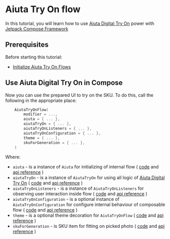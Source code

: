 # Aiuta Try On flow

In this tutorial, you will learn how to use [Aiuta Digital Try On](https://developer.aiuta.com/products/digital-try-on) power with
[Jetpack Compose Framework](https://developer.android.com/jetpack/compose)


## Prerequisites

Before starting this tutorial:
- [Initialize Aiuta Try On Flows](Get-started-with-Flows.md)


## Use Aiuta Digital Try On in Compose

Now you can use the prepared UI to try on the SKU.
To do this, call the following in the appropriate place:
```kotlin
    AiutaTryOnFlow(
        modifier = ...,
        aiuta = { ... },
        aiutaTryOn = { ... },
        aiutaTryOnListeners = { ... },
        aiutaTryOnConfiguration = { ... },
        theme = { ... },
        skuForGeneration = { ... },
    )
```

Where:
- `aiuta` - is a instance of `Aiuta` for initializing of internal flow (
[code](https://github.com/aiuta-com/android-sdk/blob/main/fashion/src/main/kotlin/com/aiuta/fashionsdk/Aiuta.kt)
and
[api reference](https://aiuta-com.github.io/android-sdk-docs-api/fashion/com.aiuta.fashionsdk/-aiuta/index.html)
)
- `aiutaTryOn` - is a instance of `AiutaTryOn` for using all logic of [Aiuta Digital Try On](https://developer.aiuta.com/products/digital-try-on) (
[code](https://github.com/aiuta-com/android-sdk/blob/main/fashion-tryon-core/src/main/kotlin/com/aiuta/fashionsdk/tryon/core/AiutaTryOn.kt)
and
[api reference](https://aiuta-com.github.io/android-sdk-docs-api/fashion-tryon-core/com.aiuta.fashionsdk.tryon.core/-aiuta-try-on/index.html)
)
- `aiutaTryOnListeners` - is a instance of `AiutaTryOnListeners` for observing user interaction inside flow (
[code](https://github.com/aiuta-com/android-sdk/blob/main/fashion-tryon-compose/src/main/kotlin/com/aiuta/fashionsdk/tryon/compose/domain/models/AiutaTryOnListeners.kt)
and
[api reference](https://aiuta-com.github.io/android-sdk-docs-api/fashion-tryon-compose/com.aiuta.fashionsdk.tryon.compose.domain.models/-aiuta-try-on-listeners/index.html)
)
- `aiutaTryOnConfiguration` - is a optional instance of `AiutaTryOnConfiguration` for configure internal 
behaviour of composable flow (
[code](https://github.com/aiuta-com/android-sdk/blob/main/fashion-tryon-compose/src/main/kotlin/com/aiuta/fashionsdk/tryon/compose/domain/models/AiutaTryOnConfiguration.kt)
and
[api reference](https://aiuta-com.github.io/android-sdk-docs-api/fashion-tryon-compose/com.aiuta.fashionsdk.tryon.compose.domain.models/-aiuta-try-on-configuration/index.html)
)
- `theme` - is a optional theme decoration for `AiutaTryOnFlow` (
[code](https://github.com/aiuta-com/android-sdk/blob/main/fashion-tryon-compose/src/main/kotlin/com/aiuta/fashionsdk/tryon/compose/domain/models/AiutaTryOnTheme.kt)
and
[api reference](https://aiuta-com.github.io/android-sdk-docs-api/fashion-tryon-compose/com.aiuta.fashionsdk.tryon.compose.domain.models/-aiuta-try-on-theme/index.html)
)
- `skuForGeneration` - is SKU item for fitting on picked photo (
[code](https://github.com/aiuta-com/android-sdk/blob/main/fashion-tryon-compose/src/main/kotlin/com/aiuta/fashionsdk/tryon/compose/domain/models/SKUItem.kt)
and
[api reference](https://aiuta-com.github.io/android-sdk-docs-api/fashion-tryon-compose/com.aiuta.fashionsdk.tryon.compose.domain.models/-s-k-u-item/index.html)
)

